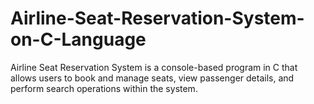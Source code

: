 # Airline-Seat-Reservation-System-on-C-Language
Airline Seat Reservation System is a console-based program in C that allows users to book and manage seats, view passenger details, and perform search operations within the system.
